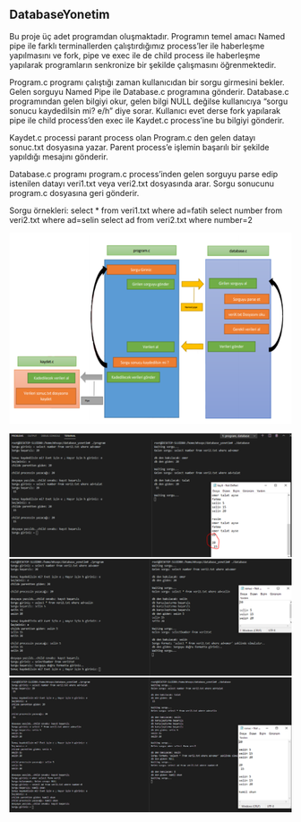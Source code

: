 
## DatabaseYonetim
Bu proje üç adet programdan oluşmaktadır. Programın temel amacı Named pipe ile farklı
terminallerden çalıştırdığımız process’ler ile haberleşme yapılmasını ve fork, pipe ve exec ile
de child process ile haberleşme yapılarak programların senkronize bir şekilde çalışmasını
öğrenmektedir.

Program.c programı çalıştığı zaman kullanıcıdan bir sorgu girmesini bekler. Gelen sorguyu
Named Pipe ile Database.c programına gönderir. Database.c programından gelen bilgiyi okur,
gelen bilgi NULL değilse kullanıcıya “sorgu sonucu kaydedilsin mi? e/h” diye sorar. Kullanıcı
evet derse fork yapılarak pipe ile child process’den exec ile Kaydet.c process’ine bu bilgiyi
gönderir.

Kaydet.c processi parant process olan Program.c den gelen datayı sonuc.txt dosyasına yazar.
Parent process’e işlemin başarılı bir şekilde yapıldığı mesajını gönderir.

Database.c programı program.c process’inden gelen sorguyu parse edip istenilen datayı
veri1.txt veya veri2.txt dosyasında arar. Sorgu sonucunu program.c dosyasına geri gönderir.

Sorgu örnekleri:
select * from veri1.txt where ad=fatih
select number from veri2.txt where ad=selin
select ad from veri2.txt where number=2

![SS4](https://raw.githubusercontent.com/omerkucuker/DatabaseYonetim/main/ss4.PNG)

![SS1](https://raw.githubusercontent.com/omerkucuker/DatabaseYonetim/main/ss1.PNG)
![SS2](https://raw.githubusercontent.com/omerkucuker/DatabaseYonetim/main/ss2.PNG)
![SS3](https://raw.githubusercontent.com/omerkucuker/DatabaseYonetim/main/ss3.PNG)



